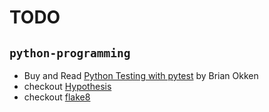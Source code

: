 # TODO

## `python-programming`
* Buy and Read [Python Testing with pytest](https://pragprog.com/book/bopytest/python-testing-with-pytest) by Brian Okken
* checkout [Hypothesis](https://hypothesis.readthedocs.io/en/latest/)
* checkout [flake8](https://pypi.org/project/flake8/)